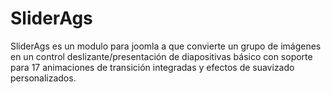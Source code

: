 # SliderAgs
<p>SliderAgs es un modulo para joomla a que convierte un grupo de imágenes en un control deslizante/presentación de diapositivas básico con soporte para 17 animaciones de transición integradas y efectos de suavizado personalizados.<p/>
